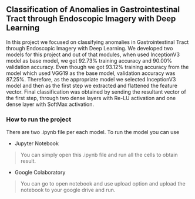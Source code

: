 ## Classification of Anomalies  in Gastrointestinal Tract through Endoscopic Imagery with Deep Learning

In this project we focused on classifying anomalies in Gastrointestinal Tract through Endoscopic Imagery with Deep Learning. We developed two models for this project and out of that modules, when used InceptionV3 model as base model, we got 92.73% training accuracy and 90.00% validation accuracy. Even though we got 93.12% training accuracy from the model which used VGG19 as the base model, validation accuracy was 87.25%. Therefore, as the appropriate model we selected InceptionV3  model and then as the first step we extracted and flattened the feature vector. Final classification was obtained by sending the resultant vector of the first step, through two dense layers with Re-LU activation and one dense layer with SoftMax activation.

### How to run the project
There are two .ipynb file per each model. To run the model you can use 
* Jupyter Notebook
> You can simply open this .ipynb file and run all the cells to obtain result.

* Google Colaboratory
> You can go to open notebook and use upload option and upload the notebook to your google drive and run. 
